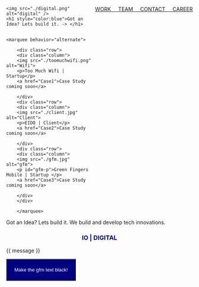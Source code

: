 <!DOCTYPE html>
<html>
<head>
<link rel="stylesheet" href="Styles.css">
<title>IO Digital</title>

<a href style="float: right;"> WORK &nbsp; &nbsp; TEAM &nbsp; &nbsp; CONTACT &nbsp; &nbsp; CAREER</a>

<script src="https://cdn.jsdelivr.net/npm/vue/dist/vue.js"></script>
</head>

<body>


    <img src="./digital.png" alt="digital" />
    <h1 style="color:blue">Got an Idea? Lets build it. -> </h1>


    <marquee behavior="alternate">

        <div class="row">
        <div class="column">
        <img src="./toomuchwifi.png" alt="Wifi">
        <p>Too Much Wifi | Startup</p> 
        <a href="Case1">Case Study coming soon</a>
    
        </div>
        <div class="row">
        <div class="column">
        <img src="./client.jpg" alt="Client">
        <p>EIDO | Client</p>
        <a href="Case2">Case Study coming soon</a>
    
        </div>
        <div class="row">
        <div class="column">
        <img src="./gfm.jpg" alt="gfm">
        <p id="gfm-p">Green Fingers Mobile | Startup </p>
        <a href="Case3">Case Study coming soon</a>
    
        </div>
        </div>
        
        </marquee>
    
    



<y> Got an Idea? Lets build it. We build and develop tech innovations.</p>
 

<h3 id="io-heading" style="color:navy"><bold><center>IO | DIGITAL</h3></bold></h1 style></center>


<div id="app">
    {{ message }}
</div>


<script>

var app = new Vue({
  el: '#app',
  data: {
    message: 'Hello Fatima!!!!!'
  }
});

</script>

 <button style="background-color: navy; padding: 20px; color:white" onmouseover="hoverFunction()" onclick="changeColor('gfm-p', '#ff0')">Make the gfm text black!</button> 

 <script lang="javascript">
     var number = 0;
     console.log("1. number: ", number);

     number = number + 2;
     console.log("2. number: ", number);

     console.log("document", document.getElementById('io-heading').style.color ); //

    function definition
    ,function hoverFunction () {
        console.log("we're hovering!!"); 
    } 
    

     function changeColor(elementId, newColor) {
        console.log("changeColor is working!!")
        document.getElementById(elementId).style.color = newColor;
    }

    function hide(elementId) {
        document.getElementById(elementId).style.display = 'none';
    }

    // 0123456789abcdef
    // RGB == red green blue;
    // RRGGBB == red green blue;

    
    // e60    = organe
    // ff0    = yellow
    // ee22ee    = purple
    // 000000    = black
    // ffffff    = white

    // 666666    = white
    
    
    //intern to all web browse, ie, chrome, safari, opera
    // setTimeout(function(){
    //     changeColor("io-heading","#666666");
    // }, 5000); //1000 miliseconds == 1 second
        

    // setTimeout(function(){
    //     hide("io-heading");
    //     hide("gfm-p");
    // }, 10000); //1000 miliseconds == 1 second
        
</script> 

</body>


</html>
